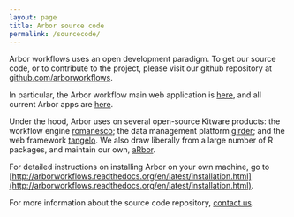 ```yaml
---
layout: page
title: Arbor source code
permalink: /sourcecode/
---
```


Arbor workflows uses an open development paradigm. To get our source code, or to contribute to the project, please visit our github repository at [github.com/arborworkflows](https://github.com/arborworkflows).

In particular, the Arbor workflow main web application is [here](https://github.com/arborworkflows), and all current Arbor apps are [here](https://github.com/arborworkflows/ArborWebApps).

Under the hood, Arbor uses on several open-source Kitware products: the workflow engine [romanesco](https://github.com/kitware/romanesco); the data management platform [girder](https://github.com/kitware/girder); and the web framework [tangelo](https://github.com/kitware/tangelo). We also draw liberally from a large number of R packages, and maintain our own, [aRbor](https://github.com/arborworkflows/aRbor).

For detailed instructions on installing Arbor on your own machine, go to [http://arborworkflows.readthedocs.org/en/latest/installation.html](http://arborworkflows.readthedocs.org/en/latest/installation.html).

For more information about the source code repository, [contact us](mailto:lukeh@uidaho.edu).
